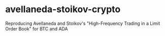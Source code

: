 # avellaneda-stoikov-crypto
Reproducing Avellaneda and Stoikov's "High-Frequency Trading in a Limit Order Book" for BTC and ADA
